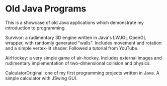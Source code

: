 # Old Java Programs

This is a showcase of old Java applications which demonstrate my introduction to programming. 

Survivor: a rudimentary 3D engine written in Java's LWJGL OpenGL wrapper, with randomly generated "walls". Includes movement and rotation and a simple vertex-lit shader. Followed a tutorial from YouTube.

AirHockey: a very simple game of air-hockey. Includes external images and rudimentary implementation of two-dimensional collision and physics.

CalculatorOriginal: one of my first programming projects written in Java. A simple calculator with JSwing GUI.
